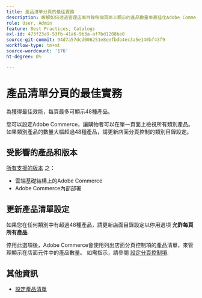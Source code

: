 ```yaml
---
title: 產品清單分頁的最佳實務
description: 瞭解如何透過管理店面目錄每個頁面上顯示的產品數量來最佳化Adobe Commerce效能。
role: User, Admin
feature: Best Practices, Catalogs
exl-id: 473f23a9-53fb-41a6-9b3a-af7bd1208be0
source-git-commit: 94d7a57dcd006251e8eefbdb4ec3a5e140bf43f9
workflow-type: tm+mt
source-wordcount: '176'
ht-degree: 0%

---
```


# 產品清單分頁的最佳實務

為獲得最佳效能，每頁最多可顯示48種產品。

您可以設定Adobe Commerce，讓購物者可以在單一頁面上檢視所有類別產品。 如果類別產品的數量大幅超過48種產品，請更新店面分頁控制的類別目錄設定。

## 受影響的產品和版本

[所有支援的版本](../../../release/versions.md) 之：

- 雲端基礎結構上的Adobe Commerce
- Adobe Commerce內部部署

## 更新產品清單設定

如果您在任何類別中有超過48種產品，請更新店面目錄設定以停用選項 **允許每頁所有產品**.

停用此選項後，Adobe Commerce會使用列出店面分頁控制項的產品清單，來管理顯示在店面元件中的產品數量。 如需指示，請參閱 [設定分頁控制項](https://experienceleague.adobe.com/docs/commerce-admin/catalog/catalog/navigation/navigation-product-listings.html#configure-the-pagination-controls).

## 其他資訊

- [設定產品清單](https://experienceleague.adobe.com/docs/commerce-admin/catalog/catalog/navigation/navigation-product-listings.html)
